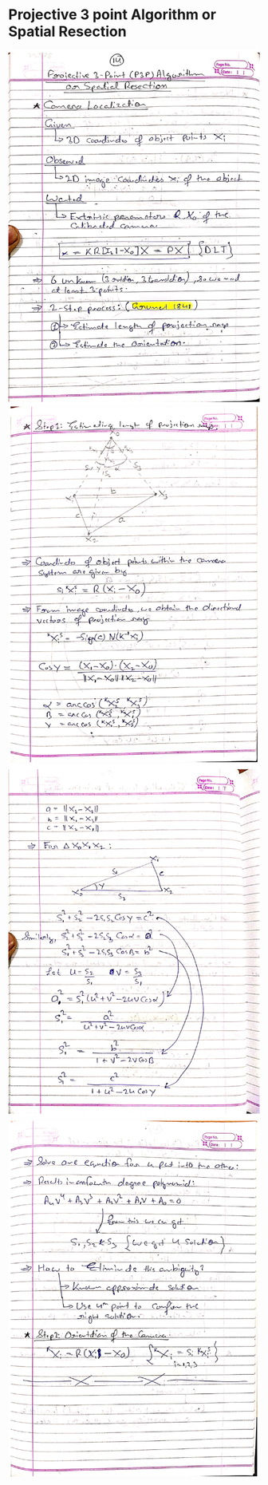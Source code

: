 # Projective 3 point Algorithm or Spatial Resection

![](./1.jpg)
![](./2.jpg)
![](./3.jpg)
![](./4.jpg)
